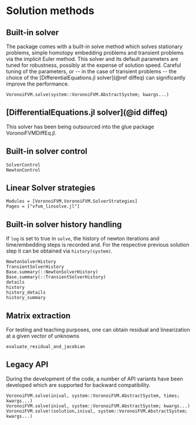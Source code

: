 # Solution methods

## Built-in solver
The package comes with a built-in solve method which solves 
stationary problems, simple homotopy embedding problems and transient problems 
via the implicit Euler method.  This solver and its default parameters are tuned for robustness,
possibly at the expense of solution speed. Careful tuning of the parameters, or -- in the case of transient problems --
the choice of the [DifferentialEquations.jl solver](@ref diffeq) can significantly improve the performance.

```@docs
VoronoiFVM.solve(system::VoronoiFVM.AbstractSystem; kwargs...)
``` 

## [DifferentialEquations.jl solver](@id diffeq)
This solver has been being outsourced into the glue package VoronoiFVMDiffEq.jl.


## Built-in solver control
```@docs 
SolverControl
NewtonControl
```

## Linear Solver strategies
```@autodocs
Modules = [VoronoiFVM,VoronoiFVM.SolverStrategies]
Pages = ["vfvm_linsolve.jl"] 
```


## Built-in solver history handling
If `log` is set to true in `solve`, the history of newton iterations and  time/embedding
steps is recorded and. For the respective previous solution step it can be obtained via
`history(system)`.

```@docs
NewtonSolverHistory
TransientSolverHistory
Base.summary(::NewtonSolverHistory)
Base.summary(::TransientSolverHistory)
details
history
history_details
history_summary
```

## Matrix extraction
For testing and teaching purposes, one can obtain residual and linearization at a given vector of unknowns

```@docs
evaluate_residual_and_jacobian
```

## Legacy API
During the development of the code, a number of API variants have been developed which are supported for backward compatibility.

```@docs
VoronoiFVM.solve(inival, system::VoronoiFVM.AbstractSystem, times; kwargs...)
VoronoiFVM.solve(inival, system::VoronoiFVM.AbstractSystem; kwargs...)
VoronoiFVM.solve!(solution,inival, system::VoronoiFVM.AbstractSystem; kwargs...)
``` 
